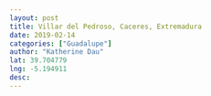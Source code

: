 ```yaml
---
layout: post
title: Villar del Pedroso, Caceres, Extremadura
date: 2019-02-14
categories: ["Guadalupe"]
author: "Katherine Dau"
lat: 39.704779
lng: -5.194911
desc:
---
```

